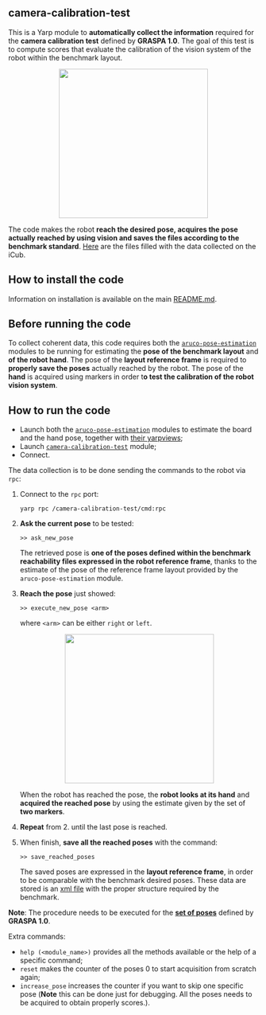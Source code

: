 ## camera-calibration-test
This is a Yarp module to **automatically collect the information** required for the **camera calibration test** defined by **GRASPA 1.0**.
The goal of this test is to compute scores that evaluate the calibration of the vision system of the robot within the benchmark layout.

<p align="center">
<img src="https://github.com/robotology-playground/GRASPA-test/blob/master/misc/camera-calib2.jpg" width=300>
</p>

The code makes the robot **reach the desired pose, acquires the pose actually reached by using vision and saves the files
according to the benchmark standard**.
[Here](https://github.com/robotology-playground/GRASPA-test/tree/master/experiment_data/right_arm/camera_calibration) are
the files filled with the data collected on the iCub.


## How to install the code
Information on installation is available on the main [README.md](https://github.com/robotology-playground/GRASPA-test#how-to-compile-the-code).

## Before running the code
To collect coherent data, this code requires both the [`aruco-pose-estimation`](https://github.com/robotology-playground/GRASPA-test/tree/master/src/aruco-pose-estimation) modules to be running for estimating the **pose of the
benchmark layout** and **of the robot hand**.
The pose of the **layout reference frame** is required to **properly save the poses** actually reached by the robot.
The pose of the **hand** is acquired using markers in order t**o test the calibration of the robot vision system**.

## How to run the code
 - Launch both the [`aruco-pose-estimation`](https://github.com/robotology-playground/GRASPA-test/blob/master/app/data_collection.xml.template#L4) modules to estimate the board and the hand pose, together with [their yarpviews](https://github.com/robotology-playground/GRASPA-test/blob/master/app/data_collection.xml.template#L40);
 - Launch [`camera-calibration-test`](https://github.com/robotology-playground/GRASPA-test/blob/master/app/data_collection.xml.template#L19) module;
 - Connect.

The data collection is to be done sending the commands to the robot via `rpc`:

1. Connect to the `rpc` port:
   ```
   yarp rpc /camera-calibration-test/cmd:rpc
   ```

2. **Ask the current pose** to be tested:
   ```
   >> ask_new_pose
   ```
   The retrieved pose is **one of the poses defined within the benchmark reachability files
   expressed in the robot reference frame**, thanks to the estimate of the pose of the reference frame layout provided by the `aruco-pose-estimation` module.  

3. **Reach the pose** just showed:
   ```
   >> execute_new_pose <arm>
   ```
   where `<arm>` can be either `right` or `left`.


   <p align="center">
   <img src="https://github.com/robotology-playground/GRASPA-test/blob/master/misc/camera-calib-viewer.jpg" width=300>
   </p>

   When the robot has reached the pose, the **robot looks at its hand** and **acquired the reached pose** by using the estimate given by
   the set of **two markers**.

4. **Repeat** from 2. until the last pose is reached.
5. When finish, **save all the reached poses** with the command:
   ```
   >> save_reached_poses
   ```
   The saved poses are expressed in the **layout reference frame**, in order to be comparable with the benchmark desired poses.
   These data are stored is an [xml file](https://github.com/robotology-playground/GRASPA-test/blob/master/src/camera-calibration-test/conf/config.ini#L4) with the proper structure required by the benchmark.

**Note**: The procedure needs to be executed for the [**set of poses**](https://github.com/robotology/GRASPA-benchmark/tree/master/data/scenes/camera_calibration) defined by **GRASPA 1.0**.

Extra commands:
- `help (<module_name>)` provides all the methods available or the help of a specific command;
- `reset` makes the counter of the poses 0 to start acquisition from scratch again;
- `increase_pose` increases the counter if you want to skip one specific pose (**Note** this can be done just for debugging. All the poses needs to be acquired to obtain properly scores.).
